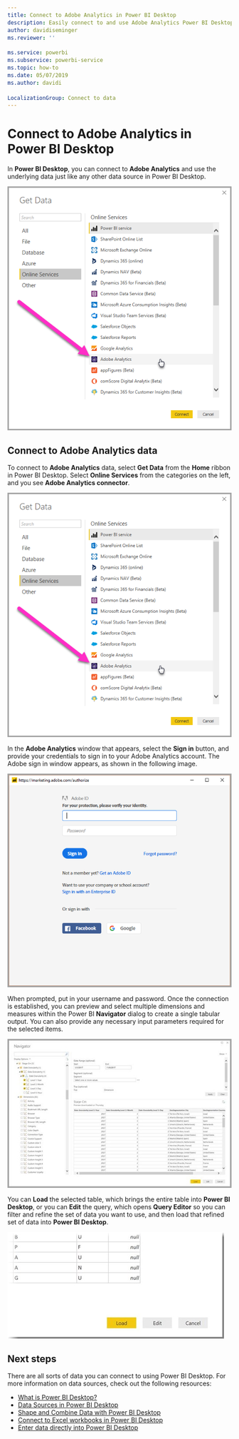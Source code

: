 ```yaml
---
title: Connect to Adobe Analytics in Power BI Desktop
description: Easily connect to and use Adobe Analytics Power BI Desktop
author: davidiseminger
ms.reviewer: ''

ms.service: powerbi
ms.subservice: powerbi-service
ms.topic: how-to
ms.date: 05/07/2019
ms.author: davidi

LocalizationGroup: Connect to data
---
```

# Connect to Adobe Analytics in Power BI Desktop 
In **Power BI Desktop**, you can connect to **Adobe Analytics** and use the underlying data just like any other data source in Power BI Desktop. 

![Get Data from Adobe Analytics](media/desktop-connect-adobe-analytics/connect-adobe-analytics_01.png)

## Connect to Adobe Analytics data
To connect to **Adobe Analytics** data, select **Get Data** from the **Home** ribbon in Power BI Desktop. Select **Online Services** from the categories on the left, and you see **Adobe Analytics connector**.

![Get Data from Adobe Analytics](media/desktop-connect-adobe-analytics/connect-adobe-analytics_01.png)

In the **Adobe Analytics** window that appears, select the **Sign in** button, and provide your credentials to sign in to your Adobe Analytics account. The Adobe sign in window appears, as shown in the following image.

![Sign in to Adobe Analytics](media/desktop-connect-adobe-analytics/connect-adobe-analytics_03.png)

When prompted, put in your username and password. Once the connection is established, you can preview and select multiple dimensions and measures within the Power BI **Navigator** dialog to create a single tabular output. You can also provide any necessary input parameters required for the selected items. 

![Select data using Navigator](media/desktop-connect-adobe-analytics/connect-adobe-analytics_04.png)

You can **Load** the selected table, which brings the entire table into **Power BI Desktop**, or you can **Edit** the query, which opens **Query Editor** so you can filter and refine the set of data you want to use, and then load that refined set of data into **Power BI Desktop**.

![Load or edit data in Navigator](media/desktop-connect-adobe-analytics/connect-adobe-analytics_05.png)


## Next steps
There are all sorts of data you can connect to using Power BI Desktop. For more information on data sources, check out the following resources:

* [What is Power BI Desktop?](../fundamentals/desktop-what-is-desktop.md)
* [Data Sources in Power BI Desktop](desktop-data-sources.md)
* [Shape and Combine Data with Power BI Desktop](desktop-shape-and-combine-data.md)
* [Connect to Excel workbooks in Power BI Desktop](desktop-connect-excel.md)   
* [Enter data directly into Power BI Desktop](desktop-enter-data-directly-into-desktop.md)   
